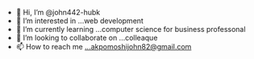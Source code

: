 - 👋 Hi, I’m @john442-hubk
- 👀 I’m interested in ...web development 
- 🌱 I’m currently learning ...computer science for business professonal
- 💞️ I’m looking to collaborate on ...colleaque
- 📫 How to reach me ...akpomoshijohn82@gmail.com

<!---
john442-hubk/john442-hubk is a ✨ special ✨ repository because its `README.md` (this file) appears on your GitHub profile.
You can click the Preview link to take a look at your changes.
--->
